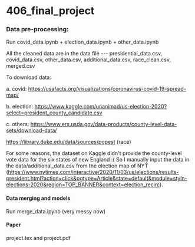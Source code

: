 # 406_final_project

### Data pre-processing: 

Run covid_data.ipynb + election_data.ipynb + other_data.ipynb

All the cleaned data are in the data file --- presidential_data.csv, covid_data.csv, other_data.csv, additional_data.csv, race_clean.csv, merged.csv

To download data:

a. covid: https://usafacts.org/visualizations/coronavirus-covid-19-spread-map/

b. election:  https://www.kaggle.com/unanimad/us-election-2020?select=president_county_candidate.csv

c. others:  https://www.ers.usda.gov/data-products/county-level-data-sets/download-data/

https://library.duke.edu/data/sources/popest (race)

For some reasons, the dataset on Kaggle didn't provide the county-level vote data for the six states of new England :( So I manually input the data in the data/additional_data.csv from the election map of NYT (https://www.nytimes.com/interactive/2020/11/03/us/elections/results-president.html?action=click&pgtype=Article&state=default&module=styln-elections-2020&region=TOP_BANNER&context=election_recirc).


#### Data merging and models

Run merge_data.ipynb (very messy now)

#### Paper

project.tex and project.pdf
